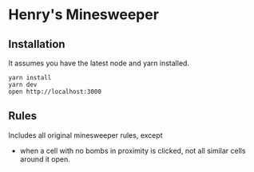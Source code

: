 # Henry's Minesweeper

## Installation

It assumes you have the latest node and yarn installed.

```
yarn install
yarn dev
open http://localhost:3000
```

## Rules

Includes all original minesweeper rules, except
* when a cell with no bombs in proximity is clicked, not all similar cells around it open.
